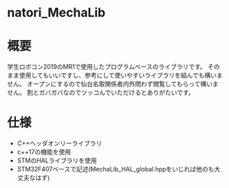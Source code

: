 # natori_MechaLib

# 概要
学生ロボコン2019のMR1で使用したプログラムベースのライブラリです。
そのまま使用してもいいですし、参考にして使いやすいライブラリを組んでも構いません。
オープンにするので仙台名取関係者内外問わず閲覧してもらって構いません。
割とガバガバなのでツッコんでいただけるとありがたいです。

# 仕様
- C++ヘッダオンリーライブラリ
- c++17の機能を使用
- STMのHALライブラリを使用
- STM32F407ベースで記述(MechaLib_HAL_global.hppをいじれば他のも大丈夫なはず)
